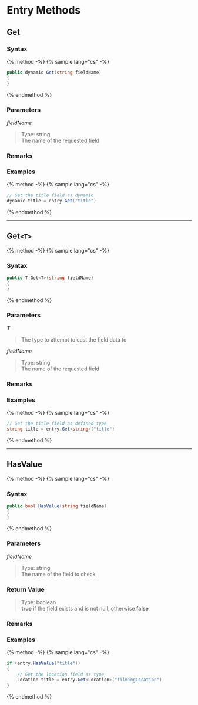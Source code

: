 # Entry Methods

## Get

### Syntax

{% method -%}
{% sample lang="cs" -%}
```cs
public dynamic Get(string fieldName)
{
}
```
{% endmethod %}

### Parameters

*fieldName*
> Type: string  
> The name of the requested field

### Remarks

### Examples

{% method -%}
{% sample lang="cs" -%}
```cs
// Get the title field as dynamic
dynamic title = entry.Get("title")
```
{% endmethod %}

---

## Get`<T>`

{% method -%}
{% sample lang="cs" -%}

### Syntax

```cs
public T Get<T>(string fieldName)
{
}
```
{% endmethod %}

### Parameters

*T*
> The type to attempt to cast the field data to

*fieldName*
> Type: string  
> The name of the requested field

### Remarks

### Examples

{% method -%}
{% sample lang="cs" -%}
```cs
// Get the title field as defined type
string title = entry.Get<string>("title")
```
{% endmethod %}

---

## HasValue

{% method -%}
{% sample lang="cs" -%}

### Syntax

```cs
public bool HasValue(string fieldName)
{
}
```
{% endmethod %}

### Parameters

*fieldName*
> Type: string  
> The name of the field to check

### Return Value
> Type: boolean  
> __true__ if the field exists and is not null, otherwise __false__


### Remarks

### Examples

{% method -%}
{% sample lang="cs" -%}
```cs
if (entry.HasValue("title"))
{
    // Get the location field as type
    Location title = entry.Get<Location>("filmingLocation")
}
```
{% endmethod %}